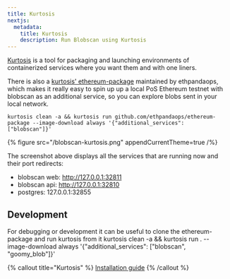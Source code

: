 ```yaml
---
title: Kurtosis
nextjs:
  metadata:
    title: Kurtosis
    description: Run Blobscan using Kurtosis
---
```


[Kurtosis](https://www.kurtosis.com/) is a tool for packaging and launching environments of containerized services where you want them and with one liners.

There is also a [kurtosis' ethereum-package](https://github.com/ethpandaops/ethereum-package) maintained by ethpandaops, which makes it really easy to
spin up up a local PoS Ethereum testnet with blobscan as an additional service, so you can explore blobs sent in your local network.

```
kurtosis clean -a && kurtosis run github.com/ethpandaops/ethereum-package --image-download always '{"additional_services": ["blobscan"]}'
```

{% figure src="/blobscan-kurtosis.png" appendCurrentTheme=true /%}

The screenshot above displays all the services that are running now and their port redirects:

* blobscan web: http://127.0.0.1:32811
* blobscan api: http://127.0.0.1:32810
* postgres: 127.0.0.1:32855

## Development

For debugging or development it can be useful to clone the ethereum-package
and run kurtosis from it
kurtosis clean -a && kurtosis run . --image-download always '{"additional_services": ["blobscan", "goomy_blob"]}'

{% callout title="Kurtosis" %}
[Installation guide](https://docs.kurtosis.com/install/)
{% /callout %}
